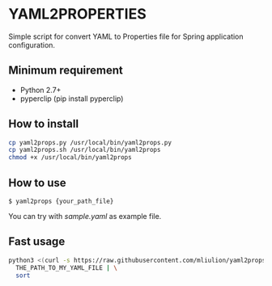 # YAML2PROPERTIES

Simple script for convert YAML to Properties file for Spring application configuration.

## Minimum requirement

- Python 2.7+
- pyperclip (pip install pyperclip)

## How to install

```sh
cp yaml2props.py /usr/local/bin/yaml2props.py
cp yaml2props.sh /usr/local/bin/yaml2props
chmod +x /usr/local/bin/yaml2props
```

## How to use

```
$ yaml2props {your_path_file}
```

You can try with _sample.yaml_ as example file.


## Fast usage

```sh
python3 <(curl -s https://raw.githubusercontent.com/mliulion/yaml2props/master/yaml2props.py?$(date +%s)) \
  THE_PATH_TO_MY_YAML_FILE | \
  sort

```
